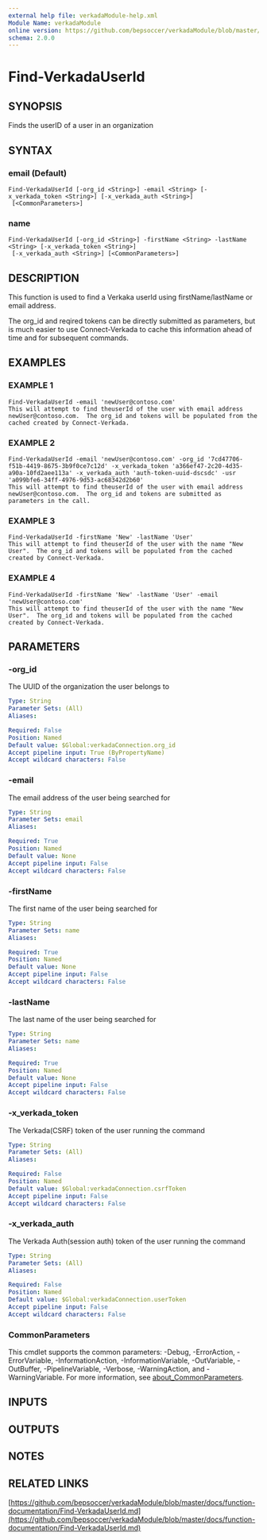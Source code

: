 ```yaml
---
external help file: verkadaModule-help.xml
Module Name: verkadaModule
online version: https://github.com/bepsoccer/verkadaModule/blob/master/docs/function-documentation/Find-VerkadaUserId.md
schema: 2.0.0
---
```


# Find-VerkadaUserId

## SYNOPSIS
Finds the userID of a user in an organization

## SYNTAX

### email (Default)
```
Find-VerkadaUserId [-org_id <String>] -email <String> [-x_verkada_token <String>] [-x_verkada_auth <String>]
 [<CommonParameters>]
```

### name
```
Find-VerkadaUserId [-org_id <String>] -firstName <String> -lastName <String> [-x_verkada_token <String>]
 [-x_verkada_auth <String>] [<CommonParameters>]
```

## DESCRIPTION
This function is used to find a Verkaka userId using firstName/lastName or email address.
 
The org_id and reqired tokens can be directly submitted as parameters, but is much easier to use Connect-Verkada to cache this information ahead of time and for subsequent commands.

## EXAMPLES

### EXAMPLE 1
```
Find-VerkadaUserId -email 'newUser@contoso.com' 
This will attempt to find theuserId of the user with email address newUser@contoso.com.  The org_id and tokens will be populated from the cached created by Connect-Verkada.
```

### EXAMPLE 2
```
Find-VerkadaUserId -email 'newUser@contoso.com' -org_id '7cd47706-f51b-4419-8675-3b9f0ce7c12d' -x_verkada_token 'a366ef47-2c20-4d35-a90a-10fd2aee113a' -x_verkada_auth 'auth-token-uuid-dscsdc' -usr 'a099bfe6-34ff-4976-9d53-ac68342d2b60'
This will attempt to find theuserId of the user with email address newUser@contoso.com.  The org_id and tokens are submitted as parameters in the call.
```

### EXAMPLE 3
```
Find-VerkadaUserId -firstName 'New' -lastName 'User'
This will attempt to find theuserId of the user with the name "New User".  The org_id and tokens will be populated from the cached created by Connect-Verkada.
```

### EXAMPLE 4
```
Find-VerkadaUserId -firstName 'New' -lastName 'User' -email 'newUser@contoso.com' 
This will attempt to find theuserId of the user with the name "New User".  The org_id and tokens will be populated from the cached created by Connect-Verkada.
```

## PARAMETERS

### -org_id
The UUID of the organization the user belongs to

```yaml
Type: String
Parameter Sets: (All)
Aliases:

Required: False
Position: Named
Default value: $Global:verkadaConnection.org_id
Accept pipeline input: True (ByPropertyName)
Accept wildcard characters: False
```

### -email
The email address of the user being searched for

```yaml
Type: String
Parameter Sets: email
Aliases:

Required: True
Position: Named
Default value: None
Accept pipeline input: False
Accept wildcard characters: False
```

### -firstName
The first name of the user being searched for

```yaml
Type: String
Parameter Sets: name
Aliases:

Required: True
Position: Named
Default value: None
Accept pipeline input: False
Accept wildcard characters: False
```

### -lastName
The last name of the user being searched for

```yaml
Type: String
Parameter Sets: name
Aliases:

Required: True
Position: Named
Default value: None
Accept pipeline input: False
Accept wildcard characters: False
```

### -x_verkada_token
The Verkada(CSRF) token of the user running the command

```yaml
Type: String
Parameter Sets: (All)
Aliases:

Required: False
Position: Named
Default value: $Global:verkadaConnection.csrfToken
Accept pipeline input: False
Accept wildcard characters: False
```

### -x_verkada_auth
The Verkada Auth(session auth) token of the user running the command

```yaml
Type: String
Parameter Sets: (All)
Aliases:

Required: False
Position: Named
Default value: $Global:verkadaConnection.userToken
Accept pipeline input: False
Accept wildcard characters: False
```

### CommonParameters
This cmdlet supports the common parameters: -Debug, -ErrorAction, -ErrorVariable, -InformationAction, -InformationVariable, -OutVariable, -OutBuffer, -PipelineVariable, -Verbose, -WarningAction, and -WarningVariable. For more information, see [about_CommonParameters](http://go.microsoft.com/fwlink/?LinkID=113216).

## INPUTS

## OUTPUTS

## NOTES

## RELATED LINKS

[https://github.com/bepsoccer/verkadaModule/blob/master/docs/function-documentation/Find-VerkadaUserId.md](https://github.com/bepsoccer/verkadaModule/blob/master/docs/function-documentation/Find-VerkadaUserId.md)

